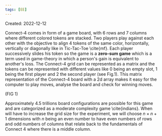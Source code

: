 ```yaml
---
tags: [EE] 
---
```

Created: 2022-12-12

Connect-4 comes in form of a game board, with 6 rows and 7 columns where different colored tokens are stacked. Two players play against each other with the objective to align 4 tokens of the same color, horizontally, vertically or diagonally like in Tic-Tac-Toe \cite{mf}. Each player successively slides his token so the game is a **zero-sum game** which is a term used in game-theory in which a person's gain is equivalent to another's loss. The Connect-4 grid can be represented as a matrix and the tokens can be represented with different values like 0 being an empty slot, 1 being the first player and 2 the second player (see Fig.1). This matrix representation of the Connect-4 board with a 2d array makes it easy for the computer to play moves, analyse the board and check for winning moves.

(FIG 1)

Approximately 4.5 trillions board configurations are possible for this game and are categorized as a moderate complexity game \cite{indians}. When will have to increase the grid size for the experiment, we will choose $n\times n+1$ dimensions with $n$ being an even number to have even numbers of rows and odd numbers of columns that relate back to the fundamentals of Connect 4 where there is a middle column.